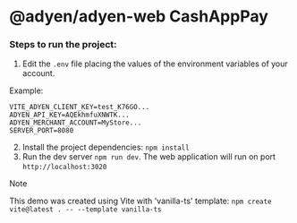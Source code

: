 # @adyen/adyen-web CashAppPay 

### Steps to run the project:

1. Edit the `.env` file placing the values of the environment variables of your account.

Example:

```
VITE_ADYEN_CLIENT_KEY=test_K76GO...
ADYEN_API_KEY=AQEkhmfuXNWTK...
ADYEN_MERCHANT_ACCOUNT=MyStore...
SERVER_PORT=8080
```

2. Install the project dependencies: `npm install`
3. Run the dev server `npm run dev`. The web application will run on port `http://localhost:3020`

> [!NOTE]
> This demo was created using Vite with 'vanilla-ts' template: `npm create vite@latest . -- --template vanilla-ts`
